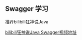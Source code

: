 ## Swagger 学习
推荐bilibili狂神说Java

[bilibili狂神说Java  Swagger视频地址](https://www.bilibili.com/video/BV1Y441197Lw)